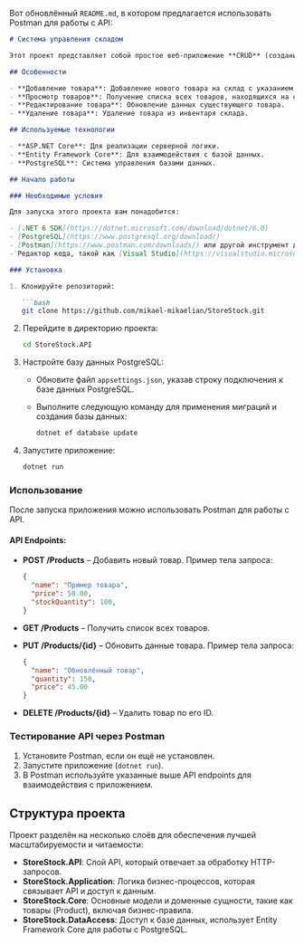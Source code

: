 Вот обновлённый `README.md`, в котором предлагается использовать Postman для работы с API:

```markdown
# Система управления складом

Этот проект представляет собой простое веб-приложение **CRUD** (создание, чтение, обновление, удаление), разработанное с использованием **ASP.NET**. Оно позволяет пользователям управлять списком товаров на складе через API, включая добавление, просмотр, редактирование и удаление товаров. Каждый товар имеет **название**, **количество** и **цену**.

## Особенности

- **Добавление товара**: Добавление нового товара на склад с указанием его названия, количества и цены.
- **Просмотр товаров**: Получение списка всех товаров, находящихся на складе.
- **Редактирование товара**: Обновление данных существующего товара.
- **Удаление товара**: Удаление товара из инвентаря склада.

## Используемые технологии

- **ASP.NET Core**: Для реализации серверной логики.
- **Entity Framework Core**: Для взаимодействия с базой данных.
- **PostgreSQL**: Система управления базами данных.

## Начало работы

### Необходимые условия

Для запуска этого проекта вам понадобится:

- [.NET 6 SDK](https://dotnet.microsoft.com/download/dotnet/6.0)
- [PostgreSQL](https://www.postgresql.org/download/)
- [Postman](https://www.postman.com/downloads/) или другой инструмент для работы с API.
- Редактор кода, такой как [Visual Studio](https://visualstudio.microsoft.com/) или [VS Code](https://code.visualstudio.com/)

### Установка

1. Клонируйте репозиторий:

   ```bash
   git clone https://github.com/mikael-mikaelian/StoreStock.git
   ```

2. Перейдите в директорию проекта:

   ```bash
   cd StoreStock.API
   ```

3. Настройте базу данных PostgreSQL:

   - Обновите файл `appsettings.json`, указав строку подключения к базе данных PostgreSQL.
   - Выполните следующую команду для применения миграций и создания базы данных:

     ```bash
     dotnet ef database update
     ```

4. Запустите приложение:

   ```bash
   dotnet run
   ```

### Использование

После запуска приложения можно использовать Postman для работы с API.

#### API Endpoints:

- **POST /Products** – Добавить новый товар. Пример тела запроса:
  ```json
  {
    "name": "Пример товара",
    "price": 50.00,
    "stockQuantity": 100,
  }
  ```

- **GET /Products** – Получить список всех товаров.

- **PUT /Products/{id}** – Обновить данные товара. Пример тела запроса:
  ```json
  {
    "name": "Обновлённый товар",
    "quantity": 150,
    "price": 45.00
  }
  ```

- **DELETE /Products/{id}** – Удалить товар по его ID.

### Тестирование API через Postman

1. Установите Postman, если он ещё не установлен.
2. Запустите приложение (`dotnet run`).
3. В Postman используйте указанные выше API endpoints для взаимодействия с приложением.

## Структура проекта

Проект разделён на несколько слоёв для обеспечения лучшей масштабируемости и читаемости:

- **StoreStock.API**: Слой API, который отвечает за обработку HTTP-запросов.
- **StoreStock.Application**: Логика бизнес-процессов, которая связывает API и доступ к данным.
- **StoreStock.Core**: Основные модели и доменные сущности, такие как товары (Product), включая бизнес-правила.
- **StoreStock.DataAccess**: Доступ к базе данных, использует Entity Framework Core для работы с PostgreSQL.


```
